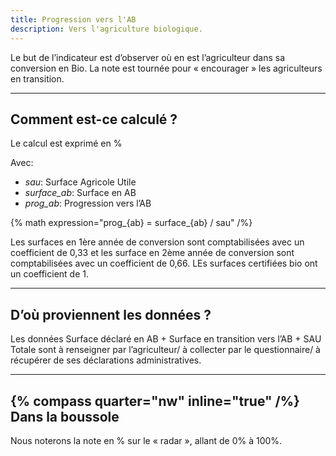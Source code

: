 ```yaml
---
title: Progression vers l'AB
description: Vers l'agriculture biologique.
---
```


Le but de l’indicateur est d’observer où en est l’agriculteur dans sa conversion en Bio. La note est tournée pour « encourager » les agriculteurs en
transition.

---

## Comment est-ce calculé ?

Le calcul est exprimé en %

Avec:

- _sau_: Surface Agricole Utile
- _surface_ab_: Surface en AB
- _prog_ab_: Progression vers l’AB

{% math expression="prog_{ab} = surface_{ab} / sau" /%}

Les surfaces en 1ère année de conversion sont comptabilisées avec un coefficient de 0,33 et les surface en 2ème année de conversion sont comptabilisées avec un coefficient de 0,66. LEs surfaces certifiées bio ont un coefficient de 1.

---

## D’où proviennent les données ?

Les données Surface déclaré en AB + Surface en transition vers l’AB + SAU Totale sont à renseigner par l’agriculteur/ à collecter par le questionnaire/ à récupérer de ses déclarations administratives.

---

## {% compass quarter="nw" inline="true" /%} Dans la boussole

Nous noterons la note en % sur le « radar », allant de 0% à 100%.
